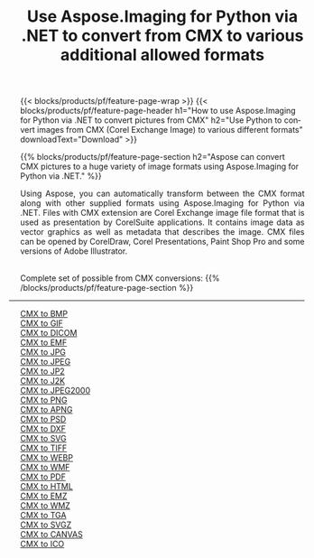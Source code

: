 ﻿---
title: Use Aspose.Imaging for Python via .NET to convert from CMX to various additional allowed formats 
weight: 3920
url: /python-net/conversion/from/cmx 
lang: en
langdirlevel: 2
locales: zh-hans,ja,it,ru,de,es,fr,nl,id,lt,pl,pt,vi,tr,ko,zh-hant,ar,hi,th,sv,cs,uk,he
description: You can quickly transform from CMX(Corel Exchange Image) into various formats using Aspose.Imaging for Python via .NET.
---

{{< blocks/products/pf/feature-page-wrap >}}
{{< blocks/products/pf/feature-page-header h1="How to use Aspose.Imaging for Python via .NET to convert pictures from CMX" h2="Use Python to convert images from CMX (Corel Exchange Image) to various different formats" downloadText="Download" >}}


{{% blocks/products/pf/feature-page-section  h2="Aspose can convert CMX pictures to a huge variety of image formats using Aspose.Imaging for Python via .NET." %}}
<p align=justify>Using Aspose, you can automatically transform between the CMX format along with other supplied formats using Aspose.Imaging for Python via .NET. Files with CMX extension are Corel Exchange image file format that is used as presentation by CorelSuite applications. It contains image data as vector graphics as well as metadata that describes the image. CMX files can be opened by CorelDraw, Corel Presentations, Paint Shop Pro and some versions of Adobe Illustrator.</p>
<br/>
Complete set of possible from CMX conversions:
{{% /blocks/products/pf/feature-page-section %}}
<div class="container-fluid productfamilypage bg-gray">
    <div class="convertypes bg-gray agp-content section">
        <div class="container">
		<hr style="margin-left:-20px;"/>
		<div class="row other-converters">
		    <div class='col-md-2 other-converter remove-lp remove-rp'><a href="/imaging/python-net/conversion/cmx-to-bmp" >CMX to BMP</a></div><div class='col-md-2 other-converter remove-lp remove-rp'><a href="/imaging/python-net/conversion/cmx-to-gif" >CMX to GIF</a></div><div class='col-md-2 other-converter remove-lp remove-rp'><a href="/imaging/python-net/conversion/cmx-to-dicom" >CMX to DICOM</a></div><div class='col-md-2 other-converter remove-lp remove-rp'><a href="/imaging/python-net/conversion/cmx-to-emf" >CMX to EMF</a></div><div class='col-md-2 other-converter remove-lp remove-rp'><a href="/imaging/python-net/conversion/cmx-to-jpg" >CMX to JPG</a></div><div class='col-md-2 other-converter remove-lp remove-rp'><a href="/imaging/python-net/conversion/cmx-to-jpeg" >CMX to JPEG</a></div><div class='col-md-2 other-converter remove-lp remove-rp'><a href="/imaging/python-net/conversion/cmx-to-jp2" >CMX to JP2</a></div><div class='col-md-2 other-converter remove-lp remove-rp'><a href="/imaging/python-net/conversion/cmx-to-j2k" >CMX to J2K</a></div><div class='col-md-2 other-converter remove-lp remove-rp'><a href="/imaging/python-net/conversion/cmx-to-jpeg2000" >CMX to JPEG2000</a></div><div class='col-md-2 other-converter remove-lp remove-rp'><a href="/imaging/python-net/conversion/cmx-to-png" >CMX to PNG</a></div><div class='col-md-2 other-converter remove-lp remove-rp'><a href="/imaging/python-net/conversion/cmx-to-apng" >CMX to APNG</a></div><div class='col-md-2 other-converter remove-lp remove-rp'><a href="/imaging/python-net/conversion/cmx-to-psd" >CMX to PSD</a></div><div class='col-md-2 other-converter remove-lp remove-rp'><a href="/imaging/python-net/conversion/cmx-to-dxf" >CMX to DXF</a></div><div class='col-md-2 other-converter remove-lp remove-rp'><a href="/imaging/python-net/conversion/cmx-to-svg" >CMX to SVG</a></div><div class='col-md-2 other-converter remove-lp remove-rp'><a href="/imaging/python-net/conversion/cmx-to-tiff" >CMX to TIFF</a></div><div class='col-md-2 other-converter remove-lp remove-rp'><a href="/imaging/python-net/conversion/cmx-to-webp" >CMX to WEBP</a></div><div class='col-md-2 other-converter remove-lp remove-rp'><a href="/imaging/python-net/conversion/cmx-to-wmf" >CMX to WMF</a></div><div class='col-md-2 other-converter remove-lp remove-rp'><a href="/imaging/python-net/conversion/cmx-to-pdf" >CMX to PDF</a></div><div class='col-md-2 other-converter remove-lp remove-rp'><a href="/imaging/python-net/conversion/cmx-to-html" >CMX to HTML</a></div><div class='col-md-2 other-converter remove-lp remove-rp'><a href="/imaging/python-net/conversion/cmx-to-emz" >CMX to EMZ</a></div><div class='col-md-2 other-converter remove-lp remove-rp'><a href="/imaging/python-net/conversion/cmx-to-wmz" >CMX to WMZ</a></div><div class='col-md-2 other-converter remove-lp remove-rp'><a href="/imaging/python-net/conversion/cmx-to-tga" >CMX to TGA</a></div><div class='col-md-2 other-converter remove-lp remove-rp'><a href="/imaging/python-net/conversion/cmx-to-svgz" >CMX to SVGZ</a></div><div class='col-md-2 other-converter remove-lp remove-rp'><a href="/imaging/python-net/conversion/cmx-to-canvas" >CMX to CANVAS</a></div><div class='col-md-2 other-converter remove-lp remove-rp'><a href="/imaging/python-net/conversion/cmx-to-ico" >CMX to ICO</a></div>
                </div>
        </div>
    </div>
</div>
<br/>

